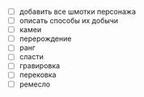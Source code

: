 - [ ] добавить все шмотки персонажа
- [ ] описать способы их добычи
- [ ] камеи
- [ ] перерождение
- [ ] ранг 
- [ ] сласти
- [ ] гравировка
- [ ] перековка
- [ ] ремесло